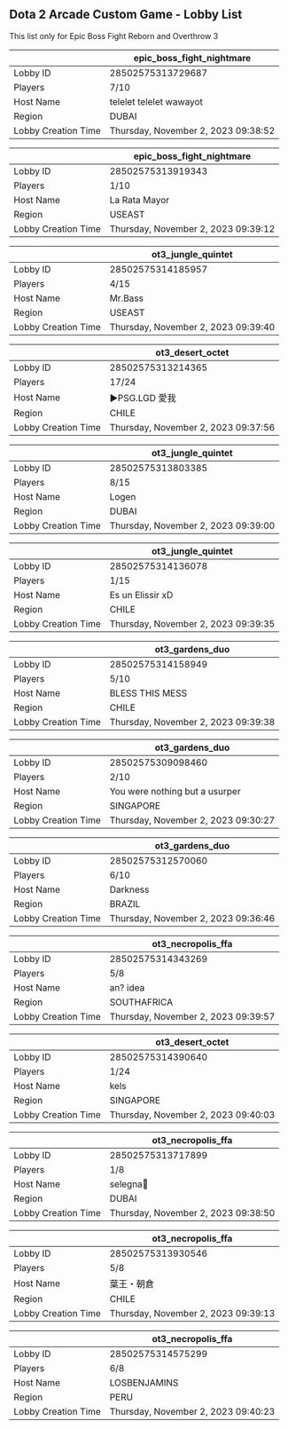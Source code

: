 ## Dota 2 Arcade Custom Game - Lobby List

This list only for Epic Boss Fight Reborn and Overthrow 3

|  | epic_boss_fight_nightmare |
| ------ | ------ |
| Lobby ID | 28502575313729687 |
| Players | 7/10 |
| Host Name | telelet telelet wawayot |
| Region | DUBAI |
| Lobby Creation Time | Thursday, November 2, 2023 09:38:52 |


|  | epic_boss_fight_nightmare |
| ------ | ------ |
| Lobby ID | 28502575313919343 |
| Players | 1/10 |
| Host Name | La Rata Mayor |
| Region | USEAST |
| Lobby Creation Time | Thursday, November 2, 2023 09:39:12 |


|  | ot3_jungle_quintet |
| ------ | ------ |
| Lobby ID | 28502575314185957 |
| Players | 4/15 |
| Host Name | Mr.Bass |
| Region | USEAST |
| Lobby Creation Time | Thursday, November 2, 2023 09:39:40 |


|  | ot3_desert_octet |
| ------ | ------ |
| Lobby ID | 28502575313214365 |
| Players | 17/24 |
| Host Name | ►PSG.LGD 愛我 |
| Region | CHILE |
| Lobby Creation Time | Thursday, November 2, 2023 09:37:56 |


|  | ot3_jungle_quintet |
| ------ | ------ |
| Lobby ID | 28502575313803385 |
| Players | 8/15 |
| Host Name | Logen |
| Region | DUBAI |
| Lobby Creation Time | Thursday, November 2, 2023 09:39:00 |


|  | ot3_jungle_quintet |
| ------ | ------ |
| Lobby ID | 28502575314136078 |
| Players | 1/15 |
| Host Name | Es un Elissir xD |
| Region | CHILE |
| Lobby Creation Time | Thursday, November 2, 2023 09:39:35 |


|  | ot3_gardens_duo |
| ------ | ------ |
| Lobby ID | 28502575314158949 |
| Players | 5/10 |
| Host Name | BLESS THIS MESS |
| Region | CHILE |
| Lobby Creation Time | Thursday, November 2, 2023 09:39:38 |


|  | ot3_gardens_duo |
| ------ | ------ |
| Lobby ID | 28502575309098460 |
| Players | 2/10 |
| Host Name | You were nothing but a usurper |
| Region | SINGAPORE |
| Lobby Creation Time | Thursday, November 2, 2023 09:30:27 |


|  | ot3_gardens_duo |
| ------ | ------ |
| Lobby ID | 28502575312570060 |
| Players | 6/10 |
| Host Name | Darkness |
| Region | BRAZIL |
| Lobby Creation Time | Thursday, November 2, 2023 09:36:46 |


|  | ot3_necropolis_ffa |
| ------ | ------ |
| Lobby ID | 28502575314343269 |
| Players | 5/8 |
| Host Name | an? idea |
| Region | SOUTHAFRICA |
| Lobby Creation Time | Thursday, November 2, 2023 09:39:57 |


|  | ot3_desert_octet |
| ------ | ------ |
| Lobby ID | 28502575314390640 |
| Players | 1/24 |
| Host Name | kels |
| Region | SINGAPORE |
| Lobby Creation Time | Thursday, November 2, 2023 09:40:03 |


|  | ot3_necropolis_ffa |
| ------ | ------ |
| Lobby ID | 28502575313717899 |
| Players | 1/8 |
| Host Name | selegna🖤 |
| Region | DUBAI |
| Lobby Creation Time | Thursday, November 2, 2023 09:38:50 |


|  | ot3_necropolis_ffa |
| ------ | ------ |
| Lobby ID | 28502575313930546 |
| Players | 5/8 |
| Host Name | 葉王・朝倉 |
| Region | CHILE |
| Lobby Creation Time | Thursday, November 2, 2023 09:39:13 |


|  | ot3_necropolis_ffa |
| ------ | ------ |
| Lobby ID | 28502575314575299 |
| Players | 6/8 |
| Host Name | LOSBENJAMINS |
| Region | PERU |
| Lobby Creation Time | Thursday, November 2, 2023 09:40:23 |


